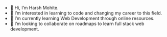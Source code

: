 - 👋 Hi, I’m Harsh Mohite.
- 👀 I’m interested in learning to code and changing my career to this field.
- 🌱 I’m currently learning Web Development through online resources.
- 💞️ I’m looking to collaborate on roadmaps to learn full stack web development.

<!---
harsh-mohite-09/harsh-mohite-09 is a ✨ special ✨ repository because its `README.md` (this file) appears on your GitHub profile.
You can click the Preview link to take a look at your changes.
--->
